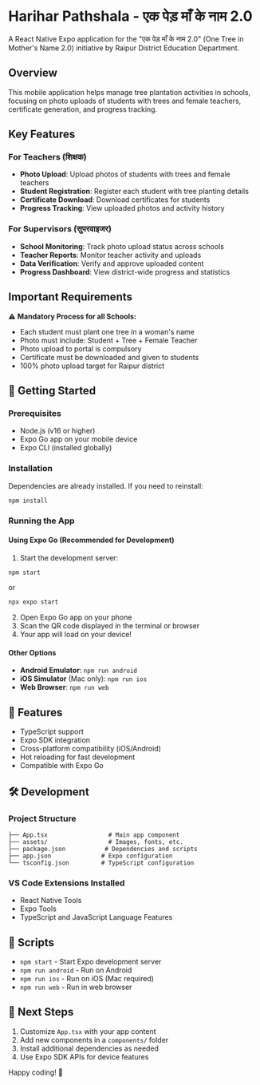 # Harihar Pathshala - एक पेड़ माँ के नाम 2.0

A React Native Expo application for the "एक पेड़ माँ के नाम 2.0" (One Tree in Mother's Name 2.0) initiative by Raipur District Education Department.

## Overview

This mobile application helps manage tree plantation activities in schools, focusing on photo uploads of students with trees and female teachers, certificate generation, and progress tracking.

## Key Features

### For Teachers (शिक्षक)
- **Photo Upload**: Upload photos of students with trees and female teachers
- **Student Registration**: Register each student with tree planting details  
- **Certificate Download**: Download certificates for students
- **Progress Tracking**: View uploaded photos and activity history

### For Supervisors (सुपरवाइजर)
- **School Monitoring**: Track photo upload status across schools
- **Teacher Reports**: Monitor teacher activity and uploads
- **Data Verification**: Verify and approve uploaded content
- **Progress Dashboard**: View district-wide progress and statistics

## Important Requirements

⚠️ **Mandatory Process for all Schools:**
- Each student must plant one tree in a woman's name
- Photo must include: Student + Tree + Female Teacher
- Photo upload to portal is compulsory
- Certificate must be downloaded and given to students
- 100% photo upload target for Raipur district

## 🚀 Getting Started

### Prerequisites
- Node.js (v16 or higher)
- Expo Go app on your mobile device
- Expo CLI (installed globally)

### Installation
Dependencies are already installed. If you need to reinstall:
```bash
npm install
```

### Running the App

#### Using Expo Go (Recommended for Development)
1. Start the development server:
```bash
npm start
```
or
```bash
npx expo start
```

2. Open Expo Go app on your phone
3. Scan the QR code displayed in the terminal or browser
4. Your app will load on your device!

#### Other Options
- **Android Emulator**: `npm run android`
- **iOS Simulator** (Mac only): `npm run ios`
- **Web Browser**: `npm run web`

## 📱 Features
- TypeScript support
- Expo SDK integration
- Cross-platform compatibility (iOS/Android)
- Hot reloading for fast development
- Compatible with Expo Go

## 🛠️ Development

### Project Structure
```
├── App.tsx                 # Main app component
├── assets/                 # Images, fonts, etc.
├── package.json           # Dependencies and scripts
├── app.json              # Expo configuration
└── tsconfig.json         # TypeScript configuration
```

### VS Code Extensions Installed
- React Native Tools
- Expo Tools  
- TypeScript and JavaScript Language Features

## 📝 Scripts
- `npm start` - Start Expo development server
- `npm run android` - Run on Android
- `npm run ios` - Run on iOS (Mac required)
- `npm run web` - Run in web browser

## 🎯 Next Steps
1. Customize `App.tsx` with your app content
2. Add new components in a `components/` folder
3. Install additional dependencies as needed
4. Use Expo SDK APIs for device features

Happy coding! 🎉

